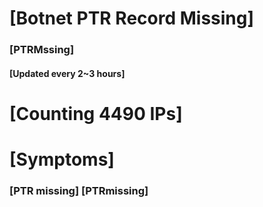 # [Botnet PTR Record Missing]
### [PTRMssing]
#### [Updated every 2~3 hours]

# [Counting 4490 IPs]

# [Symptoms] 
###   [PTR missing] [PTRmissing]
